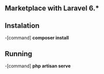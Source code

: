 ## Marketplace with Laravel 6.*

## Instalation
-[command] **composer install**

## Running
-[command] **php artisan serve**

